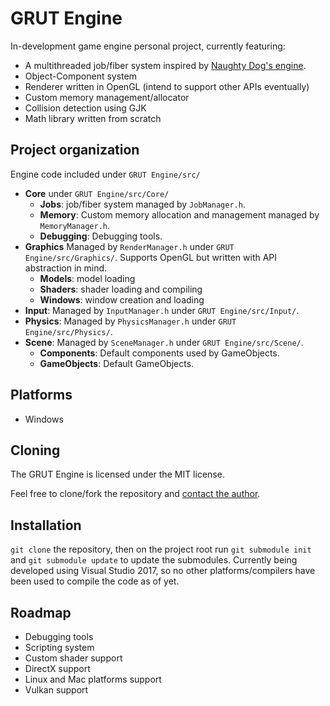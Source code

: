 # GRUT Engine

In-development game engine personal project, currently featuring:
* A multithreaded job/fiber system inspired by [Naughty Dog's engine](https://www.gdcvault.com/play/1022186/Parallelizing-the-Naughty-Dog-Engine).
* Object-Component system
* Renderer written in OpenGL (intend to support other APIs eventually)
* Custom memory management/allocator
* Collision detection using GJK
* Math library written from scratch

## Project organization
Engine code included under `GRUT Engine/src/`

* **Core** under `GRUT Engine/src/Core/`
  - **Jobs**: job/fiber system managed by `JobManager.h`.
  - **Memory**: Custom memory allocation and management managed by `MemoryManager.h`.
  - **Debugging**: Debugging tools.
* **Graphics** Managed by `RenderManager.h` under `GRUT Engine/src/Graphics/`. Supports OpenGL but written with API abstraction in mind.
  - **Models**: model loading
  - **Shaders**: shader loading and compiling
  - **Windows**: window creation and loading
* **Input**: Managed by `InputManager.h` under `GRUT Engine/src/Input/`.
* **Physics**: Managed by `PhysicsManager.h` under `GRUT Engine/src/Physics/`.
* **Scene**: Managed by `SceneManager.h` under `GRUT Engine/src/Scene/`.
  - **Components**: Default components used by GameObjects.
  - **GameObjects**: Default GameObjects. 

## Platforms
* Windows

## Cloning
The GRUT Engine is licensed under the MIT license.

Feel free to clone/fork the repository and [contact the author](https://github.com/lggmonclar).

## Installation
`git clone` the repository, then on the project root run `git submodule init` and `git submodule update` to update the submodules. Currently being developed using Visual Studio 2017, so no other platforms/compilers have been used to compile the code as of yet.

## Roadmap
* Debugging tools
* Scripting system
* Custom shader support
* DirectX support
* Linux and Mac platforms support
* Vulkan support
